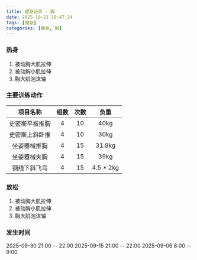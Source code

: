 ```yaml
---
title: 健身记录 - 胸
date: 2025-10-21 19:47:24
tags: [健身]
categories: [健身, 胸]
---
```


### 热身
1. 被动胸大肌拉伸
2. 被动胸小肌拉伸
3. 胸大肌泡沫轴

### 主要训练动作
|项目名称|组数|次数|负重|
|:----:|:----:|:----:|:----:|
| 史密斯平板推胸 | 4 | 10 | 40kg |
| 史密斯上斜卧推 | 4 | 10 | 30kg |
| 坐姿器械推胸 | 4 | 15 | 31.8kg |
| 坐姿器械夹胸 | 4 | 15 | 39kg |
| 钢线下斜飞鸟 | 4 | 15 | 4.5 * 2kg |




### 放松
1. 被动胸大肌拉伸
2. 被动胸小肌拉伸
3. 胸大肌泡沫轴

### 发生时间
2025-09-30 21:00 -- 22:00
2025-09-15 21:00 -- 22:00
2025-09-06 8:00 -- 9:00